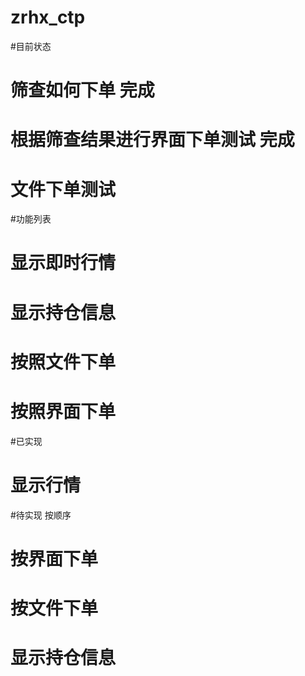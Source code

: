 # zrhx_ctp

#目前状态
#   筛查如何下单 完成
#   根据筛查结果进行界面下单测试  完成
#   文件下单测试




#功能列表
#   显示即时行情
#   显示持仓信息

#   按照文件下单
#   按照界面下单


#已实现
#   显示行情

#待实现 按顺序
#   按界面下单
#   按文件下单
#   显示持仓信息
